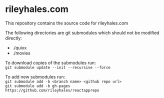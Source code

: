 # rileyhales.com
This repository contains the source code for rileyhales.com

The following directories are git submodules which should not be modified directly:
- ./quixx
- ./movies

To download copies of the submodules run:  
`git submodule update --init --recursive --force`

To add new submodules run:  
`git submodule add -b <branch name> <github repo url>`  
`git submodule add -b gh-pages https://github.com/rileyhales/reactapprepo`
